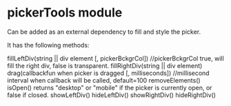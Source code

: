 pickerTools module
==================

Can be added as an external dependency to fill and style the picker.  

It has the following methods:

fillLeftDiv(string || div element  [, pickerBckgrCol])  //pickerBckgrCol true,  will fill the right div,  false is transparent.
fillRightDiv(string || div element)
drag(callbackfun when picker is dragged [, milliseconds]) //millisecond interval when callback will be called,  default=100
removeElements()
isOpen() returns "desktop" or "mobile" if the picker is currently open,  or false if closed.
showLeftDiv()
hideLeftDiv()
showRightDiv()
hideRightDiv()



  